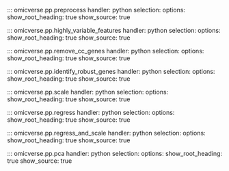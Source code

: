::: omicverse.pp.preprocess
    handler: python
    selection:
        options:
        show_root_heading: true
        show_source: true

::: omicverse.pp.highly_variable_features
    handler: python
    selection:
        options:
        show_root_heading: true
        show_source: true

::: omicverse.pp.remove_cc_genes
    handler: python
    selection:
        options:
        show_root_heading: true
        show_source: true

::: omicverse.pp.identify_robust_genes
    handler: python
    selection:
        options:
        show_root_heading: true
        show_source: true

::: omicverse.pp.scale
    handler: python
    selection:
        options:
        show_root_heading: true
        show_source: true

::: omicverse.pp.regress
    handler: python
    selection:
        options:
        show_root_heading: true
        show_source: true

::: omicverse.pp.regress_and_scale
    handler: python
    selection:
        options:
        show_root_heading: true
        show_source: true

::: omicverse.pp.pca
    handler: python
    selection:
        options:
        show_root_heading: true
        show_source: true